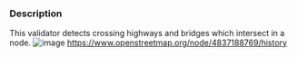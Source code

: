 ### Description

This validator detects crossing highways and bridges which intersect in a node.
![image](https://user-images.githubusercontent.com/1152236/28033968-7b9c75ae-6575-11e7-9f3c-b3e90de09930.png)
https://www.openstreetmap.org/node/4837188769/history
